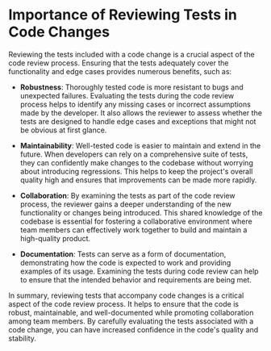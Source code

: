 # Importance of Reviewing Tests in Code Changes

Reviewing the tests included with a code change is a crucial aspect of the code review process. Ensuring that the tests adequately cover the functionality and edge cases provides numerous benefits, such as:

- **Robustness**: Thoroughly tested code is more resistant to bugs and unexpected failures. Evaluating the tests during the code review process helps to identify any missing cases or incorrect assumptions made by the developer. It also allows the reviewer to assess whether the tests are designed to handle edge cases and exceptions that might not be obvious at first glance.

- **Maintainability**: Well-tested code is easier to maintain and extend in the future. When developers can rely on a comprehensive suite of tests, they can confidently make changes to the codebase without worrying about introducing regressions. This helps to keep the project's overall quality high and ensures that improvements can be made more rapidly.

- **Collaboration**: By examining the tests as part of the code review process, the reviewer gains a deeper understanding of the new functionality or changes being introduced. This shared knowledge of the codebase is essential for fostering a collaborative environment where team members can effectively work together to build and maintain a high-quality product.

- **Documentation**: Tests can serve as a form of documentation, demonstrating how the code is expected to work and providing examples of its usage. Examining the tests during code review can help to ensure that the intended behavior and requirements are being met.

In summary, reviewing tests that accompany code changes is a critical aspect of the code review process. It helps to ensure that the code is robust, maintainable, and well-documented while promoting collaboration among team members. By carefully evaluating the tests associated with a code change, you can have increased confidence in the code's quality and stability.